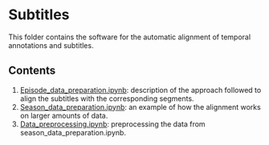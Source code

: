 # Subtitles

This folder contains the software for the automatic alignment of temporal annotations and subtitles.

## Contents

1. [Episode_data_preparation.ipynb](https://github.com/TinfFoil/dar_tvseries/blob/main/episode_data_preparation.ipynb): description of the approach followed to align the subtitles with the corresponding segments.
2. [Season_data_preparation.ipynb](https://github.com/TinfFoil/dar_tvseries/blob/main/season_data_preparation.ipynb): an example of how the alignment works on larger amounts of data.
3. [Data_preprocessing.ipynb](https://github.com/TinfFoil/dar_tvseries/blob/main/data_preprocessing.ipynb): preprocessing the data from season_data_preparation.ipynb.

